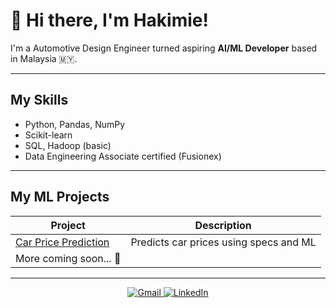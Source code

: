 # 👋 Hi there, I'm Hakimie!

I'm a Automotive Design Engineer turned aspiring **AI/ML Developer** based in Malaysia 🇲🇾.  

---

## My Skills
- Python, Pandas, NumPy
- Scikit-learn
- SQL, Hadoop (basic)
- Data Engineering Associate certified (Fusionex)

---

## My ML Projects

| Project | Description |
|--------|-------------|
| [Car Price Prediction](https://github.com/mnhakimie-mys/ml-portfolio/tree/main/Car-Price-Prediction) | Predicts car prices using specs and ML |
| More coming soon... 🚧 |

---

<p align="center">
  <a href="mailto:mnhakimie87@gmail.com">
    <img src="https://img.shields.io/badge/Gmail-D14836?style=for-the-badge&logo=gmail&logoColor=white" alt="Gmail">
  </a>
  <a href="https://www.linkedin.com/in/mnhakimie/">
    <img src="https://img.shields.io/badge/LinkedIn-blue?style=for-the-badge&logo=linkedin" alt="LinkedIn">
  </a>
</p>
